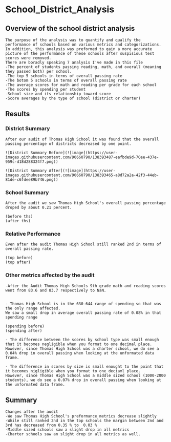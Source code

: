 # School_District_Analysis

## Overview of the school district analysis
	The purpose of the analysis was to quantify and qualify the performance of schools based on various metrics and categorizations.
	In addition, this analysis was preformed to gain a more accurate picture of the performance of these schools after suspisious test scores were removed.
	There are boradly speaking 7 analysis I've made in this file
	-The percent of students passing reading, math, and overall (meaning they passed both) per school.
	-The top 5 schools in terms of overall passing rate
	-The botom 5 schools in terms of overall passing rate
	-The average scores for math and reading per grade for each school
	-The scores by spending per student
	-School size and its relationship toward score
	-Score averages by the type of school (district or charter) 
	

## Results
	
### District Summary
	After our audit of Thomas High School it was found that the overall passing percentage of districts decreased by one point.
	
	![District Summary Before](![image](https://user-images.githubusercontent.com/90660790/138393487-eafbde9d-70ee-437e-959c-d18d288324f7.png))
	
	![District Summary After](![image](https://user-images.githubusercontent.com/90660790/138393465-a8d72a2a-42f3-44eb-81de-c6fdee89b746.png))

### School Summary 
	After the audit we saw Thomas High School's overall passing percentage droped by about 0.21 percent.
	
	(before ths)
	(after ths)

### Relative Performance
	Even after the audit Thomas High School still ranked 2nd in terms of overall passing rate.
	
	(top before)
	(top after)

### Other metrics affected by the audit
	-After the Audit Thomas High Schools 9th grade math and reading scores went from 83.6 and 83.7 respectively to NaN. 
	

	- Thomas High School is in the 630-644 range of spending so that was the only range affected.
	We saw a small drop in average overall passing rate of 0.08% in that spending range
	
	(spending before)
	(spending after)

	- The difference between the scores by school type was small enough that it becomes negligible when you format to one decimal place.
	However, since Thomas High School was a charter school, we do see a 0.04% drop in overall passing when looking at the unformated data frame.

	- The difference in scores by size is small enought to the point that it becomes nigligible when you format to one deciaml place.  
	However, since Thomas High School was a middle sized school (1000-2000 students), we do see a 0.07% drop in overall passing when looking at the unformated data frame.
## Summary
	Changes after the audit
	-We saw Thomas High School's preformance metrics decrease slightly
	-While still ranked 2nd in the top schools the margin between 2nd and 3rd has decreased from 0.35 % to  0.03 %
	-Middle sized schools saw a slight drop in all metrics
	-Charter schools saw an slight drop in all metrics as well.

 
